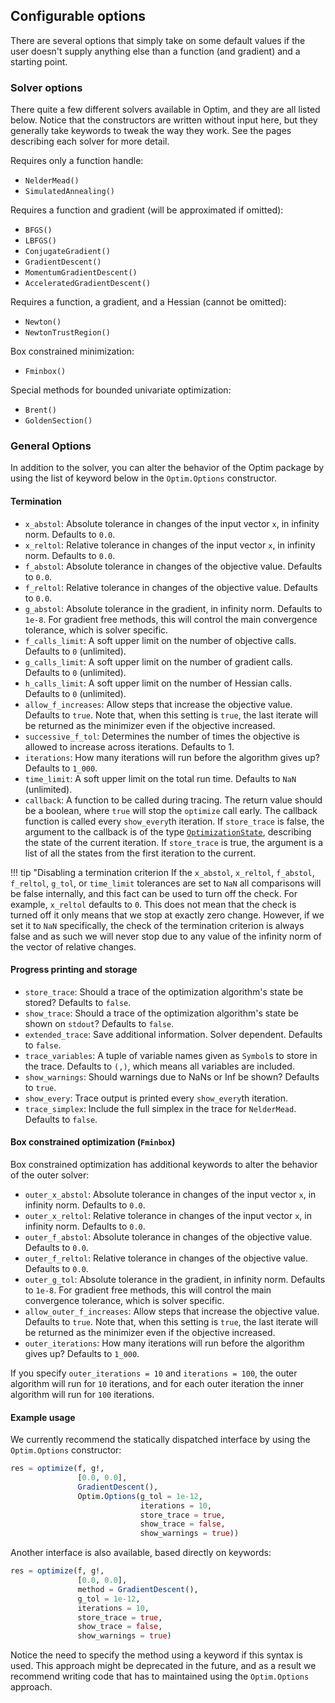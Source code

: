 ## Configurable options
There are several options that simply take on some default values if the user
doesn't supply anything else than a function (and gradient) and a starting point.
### Solver options
There quite a few different solvers available in Optim, and they are all listed
below. Notice that the constructors are written without input here, but they
generally take keywords to tweak the way they work. See the pages describing each
solver for more detail.

Requires only a function handle:

* `NelderMead()`
* `SimulatedAnnealing()`

Requires a function and gradient (will be approximated if omitted):

* `BFGS()`
* `LBFGS()`
* `ConjugateGradient()`
* `GradientDescent()`
* `MomentumGradientDescent()`
* `AcceleratedGradientDescent()`

Requires a function, a gradient, and a Hessian (cannot be omitted):

* `Newton()`
* `NewtonTrustRegion()`

Box constrained minimization:

* `Fminbox()`

Special methods for bounded univariate optimization:

* `Brent()`
* `GoldenSection()`

### General Options
In addition to the solver, you can alter the behavior of the Optim package by using the list of keyword below in the `Optim.Options` constructor. 

#### Termination
* `x_abstol`: Absolute tolerance in changes of the input vector `x`, in infinity norm. Defaults to `0.0`.
* `x_reltol`: Relative tolerance in changes of the input vector `x`, in infinity norm. Defaults to `0.0`.
* `f_abstol`: Absolute tolerance in changes of the objective value. Defaults to `0.0`.
* `f_reltol`: Relative tolerance in changes of the objective value. Defaults to `0.0`.
* `g_abstol`: Absolute tolerance in the gradient, in infinity norm. Defaults to `1e-8`. For gradient free methods, this will control the main convergence tolerance, which is solver specific.
* `f_calls_limit`: A soft upper limit on the number of objective calls. Defaults to `0` (unlimited).
* `g_calls_limit`: A soft upper limit on the number of gradient calls. Defaults to `0` (unlimited).
* `h_calls_limit`: A soft upper limit on the number of Hessian calls. Defaults to `0` (unlimited).
* `allow_f_increases`: Allow steps that increase the objective value. Defaults to `true`. Note that, when this setting is `true`, the last iterate will be returned as the minimizer even if the objective increased.
* `successive_f_tol`: Determines the number of times the objective is allowed to increase across iterations. Defaults to 1.
* `iterations`: How many iterations will run before the algorithm gives up? Defaults to `1_000`.
* `time_limit`: A soft upper limit on the total run time. Defaults to `NaN` (unlimited).
* `callback`: A function to be called during tracing. The return value should be a boolean, where `true` will stop the `optimize` call early. The callback function is called every `show_every`th iteration. If `store_trace` is false, the argument to the callback is of the type  [`OptimizationState`](https://github.com/JuliaNLSolvers/Optim.jl/blob/a1035134ca1f3ebe855f1cde034e32683178225a/src/types.jl#L155), describing the state of the current iteration. If `store_trace` is true, the argument is a list of all the states from the first iteration to the current.

!!! tip "Disabling a termination criterion
    If the `x_abstol`, `x_reltol`, `f_abstol`, `f_reltol`, `g_tol`, or `time_limit` tolerances are set to `NaN` all comparisons will be false internally, and this fact can be used to turn off the check. For example, `x_reltol` defaults to `0`. This does not mean that the check is turned off it only means that we stop at exactly zero change. However, if we set it to `NaN` specifically, the check of the termination criterion is always false and as such we will never stop due to any value of the infinity norm of the vector of relative changes.
    

#### Progress printing and storage
* `store_trace`: Should a trace of the optimization algorithm's state be stored? Defaults to `false`.
* `show_trace`: Should a trace of the optimization algorithm's state be shown on `stdout`? Defaults to `false`.
* `extended_trace`: Save additional information. Solver dependent. Defaults to `false`.
* `trace_variables`: A tuple of variable names given as `Symbol`s to store in the trace. Defaults to `(,)`, which means all variables are included.
* `show_warnings`: Should warnings due to NaNs or Inf be shown? Defaults to `true`.
* `show_every`: Trace output is printed every `show_every`th iteration.
* `trace_simplex`: Include the full simplex in the trace for `NelderMead`. Defaults to `false`.

#### Box constrained optimization (`Fminbox`)
Box constrained optimization has additional keywords to alter the behavior of the outer solver:

* `outer_x_abstol`: Absolute tolerance in changes of the input vector `x`, in infinity norm. Defaults to `0.0`.
* `outer_x_reltol`: Relative tolerance in changes of the input vector `x`, in infinity norm. Defaults to `0.0`.
* `outer_f_abstol`: Absolute tolerance in changes of the objective value. Defaults to `0.0`.
* `outer_f_reltol`: Relative tolerance in changes of the objective value. Defaults to `0.0`.
* `outer_g_tol`: Absolute tolerance in the gradient, in infinity norm. Defaults to `1e-8`. For gradient free methods, this will control the main convergence tolerance, which is solver specific.
* `allow_outer_f_increases`: Allow steps that increase the objective value. Defaults to `true`. Note that, when this setting is `true`, the last iterate will be returned as the minimizer even if the objective increased.
* `outer_iterations`: How many iterations will run before the algorithm gives up? Defaults to `1_000`.

If you specify `outer_iterations = 10` and `iterations = 100`, the outer algorithm will run for `10` iterations, and for each outer iteration the inner algorithm will run for `100` iterations.

#### Example usage
We currently recommend the statically dispatched interface by using the `Optim.Options`
constructor:
```jl
res = optimize(f, g!,
               [0.0, 0.0],
               GradientDescent(),
               Optim.Options(g_tol = 1e-12,
                             iterations = 10,
                             store_trace = true,
                             show_trace = false,
                             show_warnings = true))
```
Another interface is also available, based directly on keywords:
```jl
res = optimize(f, g!,
               [0.0, 0.0],
               method = GradientDescent(),
               g_tol = 1e-12,
               iterations = 10,
               store_trace = true,
               show_trace = false,
               show_warnings = true)
```
Notice the need to specify the method using a keyword if this syntax is used.
This approach might be deprecated in the future, and as a result we recommend writing code
that has to maintained using the `Optim.Options` approach.
